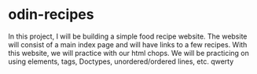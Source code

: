 # odin-recipes
In this project, I will be building a simple food recipe website.  The 
website will consist of a main index page and will have links to a few 
recipes.  With this website, we will practice with our html chops.  We 
will be practicing on using elements, tags, Doctypes, unordered/ordered
lines, etc.   qwerty